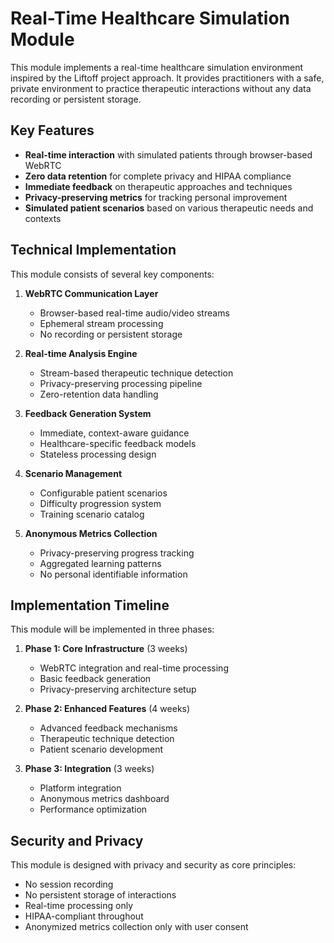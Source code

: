 # Real-Time Healthcare Simulation Module

This module implements a real-time healthcare simulation environment inspired by the Liftoff project approach. It provides practitioners with a safe, private environment to practice therapeutic interactions without any data recording or persistent storage.

## Key Features

- **Real-time interaction** with simulated patients through browser-based WebRTC
- **Zero data retention** for complete privacy and HIPAA compliance
- **Immediate feedback** on therapeutic approaches and techniques
- **Privacy-preserving metrics** for tracking personal improvement
- **Simulated patient scenarios** based on various therapeutic needs and contexts

## Technical Implementation

This module consists of several key components:

1. **WebRTC Communication Layer**
   - Browser-based real-time audio/video streams
   - Ephemeral stream processing 
   - No recording or persistent storage

2. **Real-time Analysis Engine**
   - Stream-based therapeutic technique detection
   - Privacy-preserving processing pipeline
   - Zero-retention data handling

3. **Feedback Generation System**
   - Immediate, context-aware guidance
   - Healthcare-specific feedback models
   - Stateless processing design

4. **Scenario Management**
   - Configurable patient scenarios
   - Difficulty progression system
   - Training scenario catalog

5. **Anonymous Metrics Collection**
   - Privacy-preserving progress tracking
   - Aggregated learning patterns
   - No personal identifiable information

## Implementation Timeline

This module will be implemented in three phases:

1. **Phase 1: Core Infrastructure** (3 weeks)
   - WebRTC integration and real-time processing
   - Basic feedback generation
   - Privacy-preserving architecture setup

2. **Phase 2: Enhanced Features** (4 weeks)
   - Advanced feedback mechanisms
   - Therapeutic technique detection
   - Patient scenario development

3. **Phase 3: Integration** (3 weeks)
   - Platform integration
   - Anonymous metrics dashboard
   - Performance optimization

## Security and Privacy

This module is designed with privacy and security as core principles:

- No session recording
- No persistent storage of interactions
- Real-time processing only
- HIPAA-compliant throughout
- Anonymized metrics collection only with user consent
